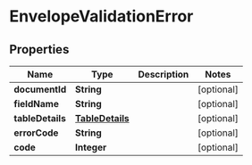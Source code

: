 # EnvelopeValidationError

## Properties
Name | Type | Description | Notes
------------ | ------------- | ------------- | -------------
**documentId** | **String** |  |  [optional]
**fieldName** | **String** |  |  [optional]
**tableDetails** | [**TableDetails**](TableDetails.md) |  |  [optional]
**errorCode** | **String** |  |  [optional]
**code** | **Integer** |  |  [optional]
